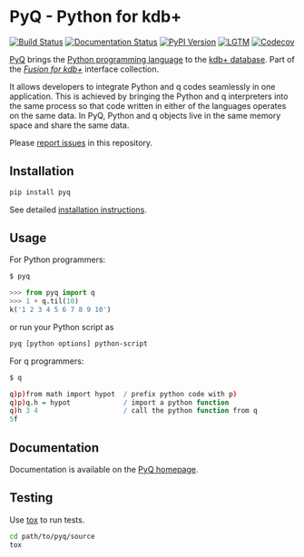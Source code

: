 # PyQ - Python for kdb+

[![Build Status](https://travis-ci.org/KxSystems/pyq.svg?branch=master)](https://travis-ci.org/KxSystems/pyq)
[![Documentation Status](https://readthedocs.org/projects/pyq/badge/?version=latest)](https://pyq.readthedocs.io/en/latest/?badge=latest)
[![PyPI Version](https://img.shields.io/pypi/v/pyq.svg)](https://pypi.python.org/pypi/pyq)
[![LGTM](https://img.shields.io/badge/lgtm-review-blue.svg)](https://lgtm.com/projects/g/enlnt/pyq)
[![Codecov](https://codecov.io/gh/KxSystems/pyq/branch/master/graph/badge.svg)](https://codecov.io/gh/KxSystems/pyq)

[PyQ][2] brings the [Python programming language][4] to the [kdb+ database][5].
Part of the [_Fusion for kdb+_][6] interface collection.

It allows developers to integrate Python and q codes seamlessly in one application.
This is achieved by bringing the Python and q interpreters into the same process so that code written in either of the languages operates on the same data.
In PyQ, Python and q objects live in the same memory space and share the same
data.

Please [report issues][7] in this repository.


## Installation

```bash
pip install pyq
```

See detailed [installation instructions][1].

## Usage

For Python programmers:

```bash
$ pyq
```
```python
>>> from pyq import q
>>> 1 + q.til(10)
k('1 2 3 4 5 6 7 8 9 10')
```

or run your Python script as

```bash
pyq [python options] python-script
```

For q programmers:

```bash
$ q
```
```q
q)p)from math import hypot  / prefix python code with p)
q)p)q.h = hypot             / import a python function
q)h 3 4                     / call the python function from q
5f
```

## Documentation

Documentation is available on the [PyQ homepage][2].

## Testing

Use [tox][3] to run tests.

```bash
cd path/to/pyq/source
tox
```

[1]: https://code.kx.com/q/interfaces/pyq/install/
[2]: https://code.kx.com/q/interfaces/pyq
[3]: https://tox.readthedocs.io/en/latest
[4]: https://www.python.org/about
[5]: https://kx.com
[6]: https://code.kx.com/q/interfaces/fusion/
[7]: https://github.com/KxSystems/pyq/issues
